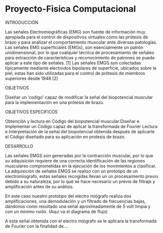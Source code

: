 # Proyecto-Fisica Computacional
INTRODUCCIÓN

Las señales Electromiográficas (EMG) son fuente de información muy apropiada para el control de dispositivos virtuales como las prótesis de brazo y para analizar el comportamiento muscular ante diversas patologías. Las señales EMG superficiales (EMGs), son esencialmente un patrón unidimensional, por lo que cualquier técnica de procesamiento de señales para extracción de características y reconocimiento de patrones se puede aplicar a este tipo de señales. [1] 
Las señales EMGS son colectadas típicamente mediante electrodos bipolares de superficie, ubicados sobre la piel, estas han sido utilizadas para el control de prótesis de miembros superiores desde 1948 [2]

OBJETIVOS

Diseñar un ‘codigo’ capaz de modificar la señal del biopotencial muscular para la implementación en una prótesis de brazo.

  OBJETIVOS ESPECIFICOS
  
  Obtención y lectura en Código del biopotencial muscular 
  Diseñar e Implementar un Código capaz de aplicar la transformada de Fourier 
  Lectura e Interpretación de la señal del biopotencial obtenida después de aplicarle el Código diseñado para su aplicación en protesis de brazo.


DESARROLLO

Las señales EMGS son generadas por la contracción muscular, por lo que su adquisición requiere de una correcta identificación de las regiones musculares comprometidas en la ejecución de los movimientos a clasificar. La adquisición de señales EMGS se realizo con un prototipo de un electromiografo, estas señales recogidas llevan un un procesamiento previo debido a su naturaleza, por lo que se hace necesario un previo de filtraje y amplificación antes de su análisis. 

En este caso nuestro prototipo del electro miógrafo realiza dos amplificaciones, una demodulación y un filtrado de frecuencias bajas, dándonos como resultado una señal aproximadamente de 5 volt limpia y con un mínimo ruido. (Aqui va el diagrama de flujo)

A esta señal obtenida con el electro miógrafo se le aplicara la transformada de Fourier con la finalidad de….




